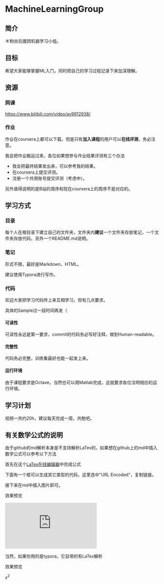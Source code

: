 # MachineLearningGroup

## 简介

☀粉丝后援团机器学习小组。

## 目标

希望大家能够掌握ML入门，同时把自己的学习过程记录下来加深理解。

## 资源

### 网课

https://www.bilibili.com/video/av9912938/

### 作业

作业在coursera上都可以下载，但是只有**加入课程**的用户可以**在线评测**，务必注意。

我会把作业搬运过来，各位如果想参与作业结果评测有三个办法

- 我会把最终结果发出来，可以参考我的结果。
- 在coursera上提交评测。
- 注册一个共用账号提交评测（考虑中）。

另外值得说明的是B站的周序和现在coursera上的周序不是对应的。

## 学习方式

### 目录

每个人在根目录下建立自己的文件夹，文件夹内**建议**一个文件夹存放笔记，一个文件夹存放代码，另外一个README.md说明。

### 笔记

形式不限，最好是Markdown、HTML。

建议使用Typora进行写作。

### 代码

欢迎大家把学习代码传上来互相学习，但有几点要求。

具体的Sample过一段时间再发（

#### 可读性

可读性永远是第一要求，commit的代码务必写好注释，做到Human-readable。

#### 完整性

代码务必完整，训练集最好也能一起发上来。

#### 运行环境

由于课程要求是Octave，当然也可以用Matlab完成，这就要求各位注明相应的运行环境。

## 学习计划

视频一共约20h，建议每天完成一周，共勉吧。

## 有关数学公式的说明

由于github的md解析本身是不支持解析LaTex的，如果想在github上的md中插入数学公式可以参考以下方法

首先在这个[LaTex在线编辑器](http://www.codecogs.com/latex/eqneditor.php)中完成公式

下面有一个框可以生成其它类型的代码，这里选中"URL Encoded"，复制链接。

接下来在md中插入图片即可。

效果预览

![](http://latex.codecogs.com/gif.latex?x%5E%7B2%7D)

当然，如果你用的是typora，它自带的有LaTex解析

效果预览

$x^{2}$